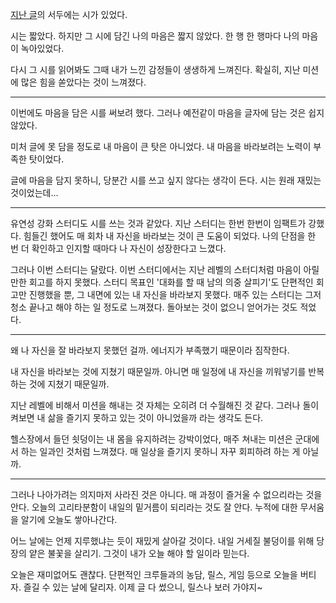 [지난 글](https://github.com/ss0526100/woowa-writing/blob/main/mission1.md)의 서두에는 시가 있었다.

시는 짧았다. 하지만 그 시에 담긴 나의 마음은 짧지 않았다. 한 행 한 행마다 나의 마음이 녹아있었다.

다시 그 시를 읽어봐도 그때 내가 느낀 감정들이 생생하게 느껴진다. 확실히, 지난 미션에 많은 힘을 쏟았다는 것이 느껴졌다.

---

이번에도 마음을 담은 시를 써보려 했다. 그러나 예전같이 마음을 글자에 담는 것은 쉽지 않았다.

미처 글에 못 담을 정도로 내 마음이 큰 탓은 아니었다. 내 마음을 바라보려는 노력이 부족한 탓이었다.

글에 마음을 담지 못하니, 당분간 시를 쓰고 싶지 않다는 생각이 든다. 시는 원래 재밌는 것이었는데...

---

유연성 강화 스터디도 시를 쓰는 것과 같았다. 지난 스터디는 한번 한번이 임팩트가 강했다. 힘들긴 했어도 매 회차 내 자신을 바라보는 것이 큰 도움이 되었다. 나의 단점을 한 번 더 확인하고 인지할 때마다 나 자신이 성장한다고 느꼈다.

그러나 이번 스터디는 달랐다. 이번 스터디에서는 지난 레벨의 스터디처럼 마음이 아릴만한 회고를 하지 못했다. 스터디 목표인 '대화를 할 때 남의 의중 살피기'도 단편적인 회고만 진행했을 뿐, 그 내면에 있는 내 자신을 바라보지 못했다. 매주 있는 스터디는 그저 청소 끝나고 해야 하는 일 정도로 느껴졌다. 돌아보는 것이 없으니 얻어가는 것도 적었다.

---

왜 나 자신을 잘 바라보지 못했던 걸까. 에너지가 부족했기 때문이라 짐작한다.

내 자신을 바라보는 것에 지쳤기 때문일까. 아니면 매 일정에 내 자신을 끼워넣기를 반복하는 것에 지쳤기 때문일까.

지난 레벨에 비해서 미션을 해내는 것 자체는 오히려 더 수월해진 것 같다. 그러나 돌이켜보면 내 삶을 즐기지 못하고 있는 것이 아니었을까 라는 생각도 든다.

헬스장에서 들던 쇳덩이는 내 몸을 유지하려는 강박이었다, 매주 쳐내는 미션은 군대에서 하는 일과인 것처럼 느껴졌다. 매 일상을 즐기지 못하니 자꾸 회피하려 하는 게 아닐까.

---

그러나 나아가려는 의지마저 사라진 것은 아니다. 매 과정이 즐거울 수 없으리라는 것을 안다. 오늘의 고리타분함이 내일의 밑거름이 되리라는 것도 잘 안다. 누적에 대한 무서움을 알기에 오늘도 쌓아나간다.

어느 날에는 언제 지루했냐는 듯이 재밌게 살아갈 것이다. 내일 거세질 불덩이를 위해 당장의 얕은 불꽃을 살리기. 그것이 내가 오늘 해야 할 일이라 믿는다.

오늘은 재미없어도 괜찮다. 단편적인 크루들과의 농담, 릴스, 게임 등으로 오늘을 버티자. 즐길 수 있는 날에 달리자. 이제 글 다 썼으니, 릴스나 보러 가야지~

